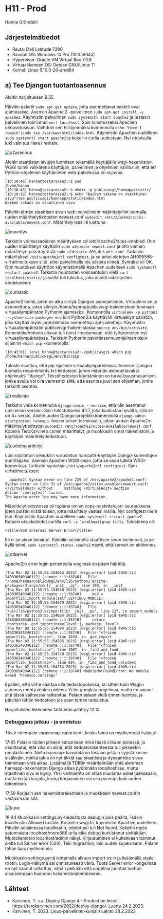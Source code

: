 # H11 - Prod

Hanna Gröndahl

## Järjestelmätiedot

- Rauta: Dell Latitude 7290
- Raudan OS: Windows 10 Pro (10.0.19045)
- Hypervisor: Oracle VM Virtual Box 7.0.6
- Virtuaalikoneen OS: Debian GNU/Linux 11
- Kernel: Linux 5.10.0-20-amd64

## a) Tee Djangon tuotantoasennus

Aloitin harjoituksen 9.55.

Päivitin paketit `sudo apt-get update`, jotta asennettavat paketit ovat ajantasaisia. Asensin Apache 2 -palvelimen `sudo apt-get install -y apache2`. Käynnistin palvelimen `sudo systemctl start apache2` ja testasin palvelimen toiminnan `curl localhost`. Sain tulostukseksi Apachen oletusetusivun. Vaihdoin sen hillitymmäksi komennolla `echo "Here I remain"|sudo tee /var/www/html/index.html`. Käynnistin Apachen uudelleen `sudo systemctl start apache2` ja kokeilin curlia uudestaan. Nyt etusivulla luki vain tuo Here I remain.

![a2asennus](https://user-images.githubusercontent.com/122886984/222399126-77158b9c-341a-4a6e-9d48-433f205bca67.png)

Aloitin staattisten sivujen luomisen tekemällä käyttäjälle wsgi-hakemiston. WSGI toimii välikätenä käyttäjän, palvelimen ja ohjelmien välillä niin, että eri Python-ohjelmien käyttäminen web-palvelussa on sujuvaa.

	[10:18:46] hanna@testarossa2:~$ pwd
	/home/hanna
	[10:18:48] hanna@testarossa2:~$ mkdir -p publicwsgi/hannapp/static/
	[10:19:19] hanna@testarossa2:~$ echo "Kaiken takana on staattinen sivu"|tee publicwsgi/hannapp/static/index.html
	Kaiken takana on staattinen sivu

Päivitin tämän staattisen sivun web-palvelimeni määrittelyihin luomalla uuden määrittelytiedoston newest.conf `sudoedit /etc/apache2/sites-available/newest.conf`. Määrittely lessillä luettuna:

![maaritys](https://user-images.githubusercontent.com/122886984/222399161-9ecc37da-99d3-4b3e-b171-3ba7dae5fb81.png)

Tarkistin voimassaolevan määrityksen cd /etc/apache2/sites-enabled. Otin uuden määrittelyn käyttöön `sudo a2ensite newest.conf` ja otin vanhan määrittelyn pois käytöstä `sudo a2dissite 000-default.conf`. Tarkistin määritykset `/sbin/apache2ctl configtest`, ja se antoi oletetun AH005558-virheilmoituksen siitä, ettei palvelimella ole julkista nimeä. Syntaksi oli OK. Otin muutokset käyttöön käynnistämällä Apachen uudelleen `sudo systemctl restart apache2`. Tarkistin muutosten voimaantulon vielä `curl localhost/static/` ja sieltä tuli tulostus, joka osoitti määritysten onnistuneen:

![curlstatic](https://user-images.githubusercontent.com/122886984/222399215-081c166e-4fed-469d-96ec-c023cf53771e.png)

Apache2 toimii, joten on aika siirtyä Djangon asentamiseen. Virtualenv on jo asennettuna, joten siirryin /home/hanna/publicwsgi-hakemistoon luomaan virtuaaliympäristön Pythonin ajamiseksi. Komennolla `virtualenv -p python3 --system-site-packages env` loin Python3:a käyttävän virtuaaliympäristön, joka käyttää myös järjestelmään asennettuja apt-paketteja. Käynnistin virtuaaliympäristön publicwsgi-hakemistossa `source env/bin/activate`. Komentokehotteen alkuun tuli (env) ilmaisemaan, että työskentelen nyt virtuaaliympäristössä. Tarkistin Pythonin pakettiasennusohjelman pip:n sijainnin `which pip` -komennolla. 

	[10:43:01] (env) hanna@testarossa2:~/publicwsgi$ which pip
	/home/hanna/publicwsgi/env/bin/pip

Tuloste osoittaa, että pip sijaitsee virtuaaliympäristössä. Asensin Djangon luomalla requirements.txt-tiedoston, johon määritin asennettavaksi ohjelmaksi "django". Tekstitiedoston käyttäminen on turvallisuusmekanismi, jonka avulla voi olla varmempi siitä, että asentaa juuri sen ohjelman, jonka tarkoitti asentaa. 

![reqdjanjo](https://user-images.githubusercontent.com/122886984/222399233-9f786d3e-06a2-4200-9c7e-f697c7d6c5e5.png)

Tarkistin vielä komennolla `django-admin --version`, että olin asentanut uusimman version. Sain tulostukseksi 4.1.7, joka kuulostaa hyvältä, sillä se on 4+ versio. Aloitin uuden Django-projektin komennolla `django-admin startproject hannapp`. Avasin toisen terminaalin, johon avasin Apache2:n määrittelytiedoston `sudoedit /etc/apache2/sites-available/newest.conf`. Kopioin TeroKarvinen.comin määrittelyt, ja muokkasin omat hakemistoni ja käyttäjän määrittelytiedostoon.

![uudetmaarittelyt](https://user-images.githubusercontent.com/122886984/222399257-945984c3-14fa-490e-944e-1399ca0d7726.png)

Loin rajoitetuin oikeuksin varustetun nampatti-käyttäjän Django-komentojen suorittajaksi. Asensin Apachen WSGI-osan, jotta se osaa tulkita WSGI-komentoja. Tarkistin syntaksin `/sbin/apache2ctl configtest`. Sain virheilmoituksen:

	  apache2: Syntax error on line 225 of /etc/apache2/apache2.conf: Syntax error on line 31 of /etc/apache2/sites-enabled/newest.conf: </VirtualHost> without     matching <VirtualHost> section
    Action 'configtest' failed.
    The Apache error log may have more information.

Määrittelytiedostossa oli </VirtualHost> tuplana omien copy-pastettelujeni seurauksena, joten poistin niistä toisen, jotta määrittely vastasi mallia. Nyt configtest meni läpi. Käynnistin Apachen uudelleen `sudo systemctl restart apache2`. Katsoin otsikkotiedot curlilla `curl -s localhost|grep title`. Tulosteena oli: 

	<title>500 Internal Server Error</title>

Eli ei se aivan toiminut. Kokeilin selaimella staattisen sivun toiminnan, ja se kyllä toimi. `sudo systemctl status apache2` näytti, että serveri on aktiivinen. 

![ctlserver](https://user-images.githubusercontent.com/122886984/222399557-b818064d-ca08-46cc-a87a-405904e7c213.png)

Apache2:n error.login perusteella wsgi:ssä on jotain häiriötä.

	[Thu Mar 02 11:55:55.154663 2023] [wsgi:error] [pid 4945:tid 140336540346112] [remote ::1:38740]   File "/home/hanna/publicwsgi/env/lib/python3.9/site-packages/django/conf/__init__.py", line 190, in __init__
    [Thu Mar 02 11:55:55.154668 2023] [wsgi:error] [pid 4945:tid 140336540346112] [remote ::1:38740]     mod = importlib.import_module(self.SETTINGS_MODULE)
    [Thu Mar 02 11:55:55.154679 2023] [wsgi:error] [pid 4945:tid 140336540346112] [remote ::1:38740]   File "/usr/lib/python3.9/importlib/__init__.py", line 127, in import_module
    [Thu Mar 02 11:55:55.154684 2023] [wsgi:error] [pid 4945:tid 140336540346112] [remote ::1:38740]     return _bootstrap._gcd_import(name[level:], package, level)
    [Thu Mar 02 11:55:55.154694 2023] [wsgi:error] [pid 4945:tid 140336540346112] [remote ::1:38740]   File "<frozen importlib._bootstrap>", line 1030, in _gcd_import
    [Thu Mar 02 11:55:55.154705 2023] [wsgi:error] [pid 4945:tid 140336540346112] [remote ::1:38740]   File "<frozen importlib._bootstrap>", line 1007, in _find_and_load
    [Thu Mar 02 11:55:55.154730 2023] [wsgi:error] [pid 4945:tid 140336540346112] [remote ::1:38740]   File "<frozen importlib._bootstrap>", line 984, in _find_and_load_unlocked
    [Thu Mar 02 11:55:55.154754 2023] [wsgi:error] [pid 4945:tid 140336540346112] [remote ::1:38740] ModuleNotFoundError: No module named 'hannapp.settings'

Epäilen, että virhe saattaa olla tiedostopoluissa, tai sitten tuon Wsgi:n asennus meni jotenkin pieleen. Yritin googlata ongelmaa, mutta en saanut sitä tässä vaiheessa ratkaistua. Palaan asiaan vielä ennen luentoa, ja päivitän tähän tiedostoon jos saan tämän ratkaistua.

Harjoituksen tekeminen tältä erää päättyy 12.10.

### Debuggaus jatkuu - ja onnistuu

Tästä eteenpäin suppeampi raportointi, koska tämä on myöhempää lisäystä. 

17:45 Palasin töiden jälkeen katsomaan mikä tässä olikaan pielessä, ja osoittautui, että vika on siinä, että tiedostorakenteesta tuli jokseekin omalaatuinen. Noita hannapp-kansioita on tosiaan jostain syystä kolme sisäkkäin, minkä takia en nyt äkkiä saa staattista ja dynaamista sivua toimimaan yhtä aikaa. Lisäämällä TDIRin määritelmään yhtä alemman hannapp-hakemiston Django alkaa pyörimään localhostissa, mutta staattinen sivu ei löydy. Yksi vaihtoehto on ottaa muutama askel taaksepäin, mutta koitan korjata, koska korjaaminen voi olla parempi kuin uuden tekeminen.

17:50 Korjasin sen hakemistorakenteen ja muokkasin newest.confin vastaamaan sitä.

![kuva](https://user-images.githubusercontent.com/122886984/222480036-f30dea52-d7bc-4709-a862-2e35620ec722.png)

18:44 Muokkasin settings.py-tiedostosta debugin pois päältä, lisäsin localhostin Allowed hostiin. Kosketin wsgi:tä, käynnistin Apachen uudelleen. Päivitin selaimessa localhostin, odotetusti tuli Not found. Kokeilin myös satunnaista localhost/moro666 urlia eikä debug kurkistanut sieltäkään. Muotoilematon localhost/admin näkyi. Kirjautuminen ei kuitenkaan toiminut, sieltä tuli Server error (500). Tein migraation, loin uuden superuserin. Palaan tähän taas myöhemmin.

Muokkasin settings.py:tä laittamalla alkuun import os:in ja lisäämällä static rootin. Login-näkymä sai onnistuneesti väriä. Tuota Server error -ongelmaa en nyt saanut ratkottua, vähän pelkään että ongelma juontaa tuohon aikaisempaan huonoon hakemistorakenteeseen.

## Lähteet

- Karvinen, T. s.a. Deploy Django 4 - Production Install. https://terokarvinen.com/2022/deploy-django/. Luettu 24.2.2023.
- Karvinen, T. 2023. Linux-palvelimet-kurssin luento 28.2.2023.
